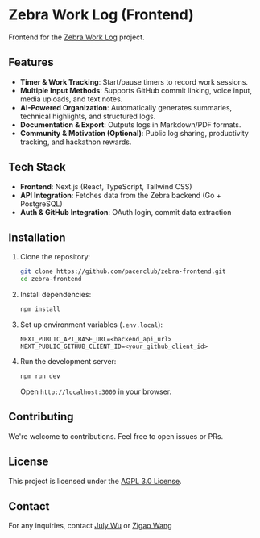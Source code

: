 # Zebra Work Log (Frontend)

Frontend for the [Zebra Work Log](https://github.com/pacerclub/zebra) project.

## Features
- **Timer & Work Tracking**: Start/pause timers to record work sessions.
- **Multiple Input Methods**: Supports GitHub commit linking, voice input, media uploads, and text notes.
- **AI-Powered Organization**: Automatically generates summaries, technical highlights, and structured logs.
- **Documentation & Export**: Outputs logs in Markdown/PDF formats.
- **Community & Motivation (Optional)**: Public log sharing, productivity tracking, and hackathon rewards.

## Tech Stack
- **Frontend**: Next.js (React, TypeScript, Tailwind CSS)
- **API Integration**: Fetches data from the Zebra backend (Go + PostgreSQL)
- **Auth & GitHub Integration**: OAuth login, commit data extraction

## Installation

1. Clone the repository:
   ```sh
   git clone https://github.com/pacerclub/zebra-frontend.git
   cd zebra-frontend
   ```

2. Install dependencies:
   ```sh
   npm install
   ```

3. Set up environment variables (`.env.local`):
   ```env
   NEXT_PUBLIC_API_BASE_URL=<backend_api_url>
   NEXT_PUBLIC_GITHUB_CLIENT_ID=<your_github_client_id>
   ```

4. Run the development server:
   ```sh
   npm run dev
   ```
   Open `http://localhost:3000` in your browser.

## Contributing
We're welcome to contributions. Feel free to open issues or PRs.

## License
This project is licensed under the [AGPL 3.0 License](LICENSE).

## Contact
For any inquiries, contact [July Wu](https://github.com/JLW-7) or [Zigao Wang](https://github.com/ZigaoWang)
